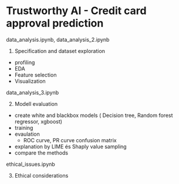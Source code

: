 # Trustworthy AI - Credit card approval prediction

data_analysis.ipynb, data_analysis_2.ipynb

1. Specification and dataset exploration
  - profiling
  - EDA
  - Feature selection
  - Visualization

data_analysis_3.ipynb

2. Modell evaluation
  - create white and blackbox models ( Decision tree, Random forest regressor, xgboost)
  - training
  - evaulation
      - ROC curve, PR curve confusion matrix
  - explanation by LIME és Shaply value sampling 
  - compare the methods

ethical_issues.ipynb

3. Ethical considerations

